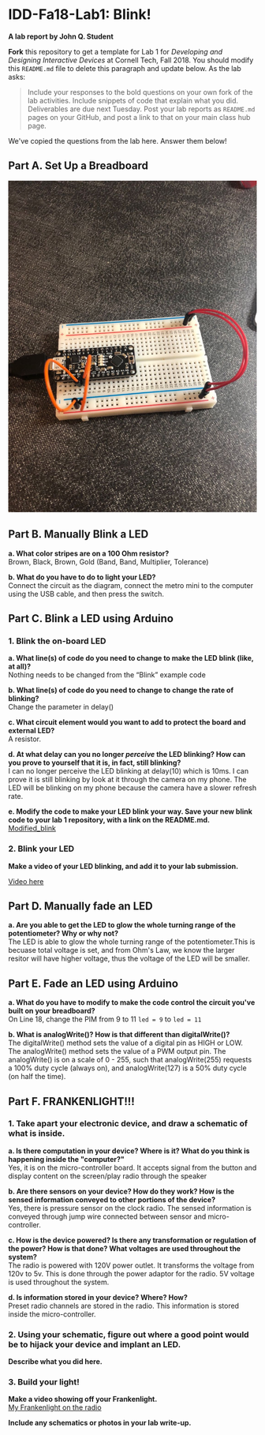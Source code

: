 # IDD-Fa18-Lab1: Blink!

**A lab report by John Q. Student**

**Fork** this repository to get a template for Lab 1 for *Developing and Designing Interactive Devices* at Cornell Tech, Fall 2018. You should modify this `README.md` file to delete this paragraph and update below. As the lab asks:

> Include your responses to the bold questions on your own fork of the lab activities. Include snippets of code that explain what you did. Deliverables are due next Tuesday. Post your lab reports as `README.md` pages on your GitHub, and post a link to that on your main class hub page.

We've copied the questions from the lab here. Answer them below!

## Part A. Set Up a Breadboard

![Image1](https://github.com/ZhenweiZhang1995/IDD-Fa18-Lab1/blob/master/image1.jpg)


## Part B. Manually Blink a LED

**a. What color stripes are on a 100 Ohm resistor?**   
Brown, Black, Brown, Gold
(Band, Band, Multiplier, Tolerance)
 
**b. What do you have to do to light your LED?**  
Connect the circuit as the diagram, connect the metro mini to the computer using the USB cable, and then press the switch.


## Part C. Blink a LED using Arduino

### 1. Blink the on-board LED

**a. What line(s) of code do you need to change to make the LED blink (like, at all)?**  
Nothing needs to be changed from the “Blink” example code

**b. What line(s) of code do you need to change to change the rate of blinking?**  
Change the parameter in delay()

**c. What circuit element would you want to add to protect the board and external LED?**  
A resistor.
 
**d. At what delay can you no longer *perceive* the LED blinking? How can you prove to yourself that it is, in fact, still blinking?**  
 I can no longer perceive the LED blinking at delay(10) which is 10ms. I can prove it is still blinking by look at it through the camera on my phone. The LED will be blinking on my phone because the camera have a slower refresh rate.

**e. Modify the code to make your LED blink your way. Save your new blink code to your lab 1 repository, with a link on the README.md.** 
[Modified_blink](https://github.com/ZhenweiZhang1995/IDD-Fa18-Lab1/blob/master/Blink_modified.ino)


### 2. Blink your LED

**Make a video of your LED blinking, and add it to your lab submission.** 

[Video here](https://youtu.be/6gIY8t9rgQg)


## Part D. Manually fade an LED

**a. Are you able to get the LED to glow the whole turning range of the potentiometer? Why or why not?**  
The LED is able to glow the whole turning range of the potentiometer.This is becuase total voltage is set, and from Ohm's Law, we know the larger resitor will have higher voltage, thus the voltage of the LED will be smaller.

## Part E. Fade an LED using Arduino

**a. What do you have to modify to make the code control the circuit you've built on your breadboard?**  
On Line 18, change the PIM from 9 to 11
`led = 9`  to `led = 11`

**b. What is analogWrite()? How is that different than digitalWrite()?**  
The digitalWrite() method sets the value of a digital pin as HIGH or LOW.  
The analogWrite() method sets the value of a PWM output pin. The analogWrite() is on a scale of 0 - 255, such that analogWrite(255) requests a 100% duty cycle (always on), and analogWrite(127) is a 50% duty cycle (on half the time).


## Part F. FRANKENLIGHT!!!

### 1. Take apart your electronic device, and draw a schematic of what is inside. 

**a. Is there computation in your device? Where is it? What do you think is happening inside the "computer?"**  
Yes, it is on the micro-controller board. It accepts signal from the button and display content on the screen/play radio through the speaker

**b. Are there sensors on your device? How do they work? How is the sensed information conveyed to other portions of the device?**  
Yes, there is pressure sensor on the clock radio. The sensed information is conveyed through jump wire connected between sensor and micro-controller.

**c. How is the device powered? Is there any transformation or regulation of the power? How is that done? What voltages are used throughout the system?**  
The radio is powered with 120V power outlet. It transforms the voltage from 120v to 5v. This is done through the power adaptor for the radio. 5V voltage is used throughout the system.

**d. Is information stored in your device? Where? How?**  
Preset radio channels are stored in the radio. This information is stored inside the micro-controller.

### 2. Using your schematic, figure out where a good point would be to hijack your device and implant an LED.

**Describe what you did here.**

### 3. Build your light!

**Make a video showing off your Frankenlight.**  
[My Frankenlight on the radio](https://youtu.be/modgPDKQcg8)

**Include any schematics or photos in your lab write-up.**
